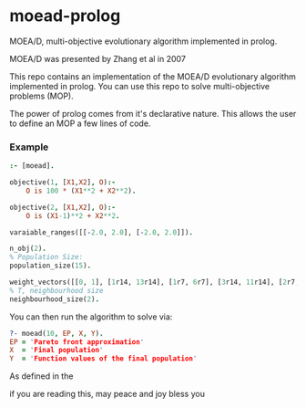 # moead-prolog
MOEA/D, multi-objective evolutionary algorithm implemented in prolog.

MOEA/D was presented by Zhang et al in 2007 

This repo contains an implementation of the MOEA/D evolutionary algorithm implemented in prolog. You can use this repo to solve multi-objective problems (MOP).

The power of prolog comes from it's declarative nature. This allows the user to define an MOP a few lines of code.

### Example

```prolog
:- [moead].

objective(1, [X1,X2], O):-
    O is 100 * (X1**2 + X2**2).

objective(2, [X1,X2], O):-
    O is (X1-1)**2 + X2**2.

varaiable_ranges([[-2.0, 2.0], [-2.0, 2.0]]).

n_obj(2).
% Population Size:
population_size(15).

weight_vectors([[0, 1], [1r14, 13r14], [1r7, 6r7], [3r14, 11r14], [2r7, 5r7], [5r14, 9r14], [3r7, 4r7], [1r2, 1r2], [4r7, 3r7], [9r14, 5r14], [5r7, 2r7], [11r14, 3r14], [6r7, 1r7], [13r14, 1r14], [1, 0]]).
% T, neighbourhood size
neighbourhood_size(2).
```
You can then run the algorithm to solve via:
```prolog
?- moead(10, EP, X, Y).
EP = 'Pareto front approximation'
X  = 'Final population'
Y  = 'Function values of the final population'
```

As defined in the 

if you are reading this, may peace and joy bless you
